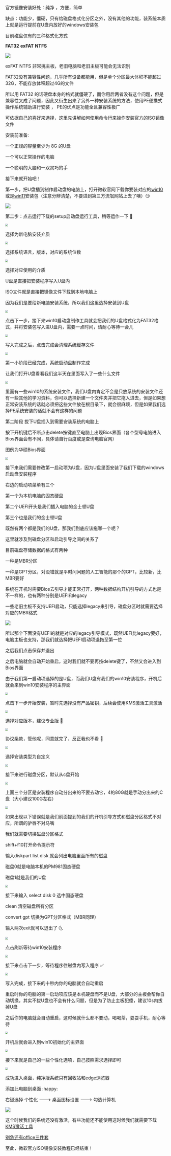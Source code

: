 官方镜像安装好处：纯净 ，方便，简单

缺点：功能少，僵硬，只有给磁盘格式化分区之外，没有其他的功能，装系统本质上就是运行提前在U盘内放好的windows安装包

目前磁盘仅有的三种格式化方式

**FAT32**         **exFAT**        **NTFS**

![](./assets/%E7%A3%81%E7%9B%98%E6%A0%BC%E5%BC%8F%E5%8C%96%E6%96%B9%E5%BC%8F.png)

exFAT NTFS 非常挑主板，老旧电脑和老旧主板可能会无法识别

FAT32没有兼容性问题，几乎所有设备都能用，但是单个分区最大体积不能超过32G，不能存放体积超过4G的文件

所以用 FAT32 的话硬盘本身的格式就僵硬了，而你用后两者没有这个问题，但是兼容性又成了问题，因此又衍生出来了另外一种安装系统的方法，使用PE便携式操作系统辅助进行安装 ， PE的优点是功能全且兼容性极广 

可依据自己的喜好来选择，这里先讲解如何使用命令行来操作安装官方的ISO镜像文件

安装前准备: 

一个正规的容量至少为 8G 的U盘

一个可以正常操作的电脑

一个聪明的大脑和一双灵巧的手

接下来就开始吧！

第一步，把U盘插到制作启动盘的电脑上，打开微软官网下载你要装对应的[win10](https://www.microsoft.com/zh-cn/software-download/windows10)或是[win11](https://go.microsoft.com/fwlink/?linkid=2171764)安装包（注意分辨清楚，不要进到第三方流氓网站上去了噢）:smirk:

![](./assets/%E5%BE%AE%E8%BD%AF%E5%AE%98%E7%BD%91%E4%B8%8B%E8%BD%BD.png)

第二步：点击运行下载的setup启动盘运行工具，稍等运作一下 :running:

<img src="./assets/%E7%B3%BB%E7%BB%9F%E5%90%AF%E5%8A%A8%E7%9B%98%E8%BF%90%E8%A1%8C%E5%B7%A5%E5%85%B7.png" style="zoom:50%;" />

选择为新电脑安装介质

<img src="./assets/%E9%80%89%E6%8B%A9%E5%AE%89%E8%A3%85%E4%BB%8B%E8%B4%A8.png" style="zoom:50%;" />

选择系统语言，版本，对应的系统位数

<img src="./assets/%E9%80%89%E6%8B%A9%E8%AF%AD%E8%A8%80%EF%BC%8C%E4%BD%93%E5%88%B6%E7%BB%93%E6%9E%84%E5%92%8C%E7%89%88%E6%9C%AC.png" style="zoom:50%;" />

选择对应使用的介质

U盘是直接把安装程序写入U盘内

ISO文件就是直接把镜像文件下载到本地电脑上

因为我们是要给新电脑安装系统，所以我们这里选择安装到U盘

<img src="./assets/%E9%80%89%E6%8B%A9%E5%AE%89%E8%A3%85%E4%BB%8B%E8%B4%A8.png" style="zoom:50%;" />

点击下一步，接下来win10启动盘制作工具就会把我们的U盘格式化为FAT32格式，并将安装包写入进U盘内，需要一点时间，请耐心等待一会儿

<img src="./assets/%E7%B3%BB%E7%BB%9F%E5%90%AF%E5%8A%A8%E7%9B%98%E8%BF%90%E8%A1%8C%E5%B7%A5%E5%85%B7.png" style="zoom:50%;" />

写入完成之后，点击完成会清理系统缓存文件 

<img src="./assets/%E6%B8%85%E7%90%86%E7%BC%93%E5%AD%98%E6%96%87%E4%BB%B6.png" style="zoom:50%;" />

第一小阶段已经完成，系统启动盘制作完成

让我们打开U盘看看我们这半天在里面写入了一些什么文件

<img src="./assets/U%E7%9B%98%E5%86%85%E5%86%99%E5%85%A5%E7%9A%84%E6%96%87%E4%BB%B6.png" style="zoom:50%;" />

里面有一些win10的系统安装文件，我们U盘内肯定不会是只放系统的安装文件还有一些其他的学习资料，你可以选择新建一个文件夹并把它拖入进去，但是如果想正常安装系统的话就必须把这些文件放在根目录下，就会很麻烦，但是如果我们选择PE系统安装的话就不会有这样的问题

第二阶段 拔下U盘插入到需要安装系统的电脑上

按下开机键后不断点击delete按键直至电脑上出现Bios界面（各个型号电脑进入Bios界面会有不同，具体请自行百度或是查询电脑官网）

图例为华硕Bios界面

<img src="./assets/%E5%8D%8E%E7%A1%95Bios%E7%95%8C%E9%9D%A2.png" style="zoom:50%;" />

接下来我们需要修改第一启动项为U盘，因为U盘里面安装了我们下载的windows启动盘安装程序

右边的启动项菜单有三个

第一个为本机电脑的固态硬盘

第二个UEFI开头是我们插入电脑的金士顿U盘

第三个也是我们的金士顿U盘

既然有两个都是我们的U盘，那我们到底应该拖哪一个呢？ 	

这里就涉及到磁盘分区和启动引导之间的关系了

目前磁盘存储数据的格式有两种

一种是MBR分区

一种是GPT分区，对没错就是平时问问题的人工智能的那个的GPT，比较新，比MBR要好

系统在开机时需要Bios去引导才能正常打开，两种数据结构开机引导的方式也是不一样的，也有两种分别是UEFI和legacy

一些老旧主板不支持UEFI启动，只能选择legacy来引导，磁盘分区时就需要选择对应的MBR格式

![](./assets/%E5%BC%95%E5%AF%BC%E6%96%B9%E5%BC%8F.png)

所以那个下面没有UEFI的就是对应的legacy引导模式，既然UEFI比legacy要好，电脑主板也支持，那我们就选择把UEFI启动项退拖至第一位

之后我们点击保存并退出

之后电脑就会自动开始重启，这时我们就不要再按delete键了，不然又会进入到Bios界面

由于我们第一启动项选择的是U盘，而我们U盘有我们的win10安装程序，开机后就会来到win10安装程序的主界面

<img src="./assets/win10.png" style="zoom:50%;" />

点击下一步开始安装，暂时先选择没有产品密钥，后续会使用KMS激活工具激活

<img src="./assets/%E4%BA%A7%E5%93%81%E5%AF%86%E9%92%A5.png" style="zoom:50%;" />

选择对应版本，建议专业版  :full_moon_with_face:

<img src="./assets/%E9%80%89%E6%8B%A9%E5%AF%B9%E5%BA%94%E7%9A%84%E7%B3%BB%E7%BB%9F%E7%89%88%E6%9C%AC.png" style="zoom:50%;" />

 协议条款，管他呢，同意就完了，反正我也不看  :hugs:

<img src="./assets/%E5%8D%8F%E8%AE%AE%E6%9D%A1%E6%AC%BE.png" style="zoom:50%;" />

选择安装类型为自定义

<img src="./assets/%E9%80%89%E6%8B%A9%E5%AE%89%E8%A3%85%E7%B1%BB%E5%9E%8B%E8%87%AA%E5%AE%9A%E4%B9%89.png" style="zoom:50%;" />

接下来进行磁盘分区，默认从c盘开始

<img src="./assets/%E7%A3%81%E7%9B%98%E5%88%86%E5%8C%BA.png" style="zoom:50%;" />

上面三个分区是安装程序自动分出来的不要去动它，4的80G就是手动分出来的C盘（大小建议100G左右）

<img src="./assets/%E6%96%B0%E5%BB%BA%E5%88%86%E5%8C%BA1.png" style="zoom:50%;" />

如果出现以下错误就是我们前面提到的我们的开机引导方式和磁盘分区格式不对应，所谓的驴唇不对马嘴

我们就需要切换磁盘分区格式

shift+f10打开命令提示符

输入diskpart    list disk  就会列出电脑里面所有的磁盘

磁盘0就是电脑本机的PM981固态硬盘

磁盘1就是我们的U盘

<img src="./assets/%E5%88%87%E6%8D%A2%E7%A3%81%E7%9B%98%E5%88%86%E5%8C%BA.png" style="zoom:50%;" />

接下来输入 select disk 0 选中固态硬盘

clean 清空磁盘所有分区

convert gpt 切换为GPT分区格式（MBR同理）

输入两次exit就可以退出了  :last_quarter_moon_with_face:

<img src="./assets/%E5%88%87%E6%8D%A2%E5%BC%95%E5%AF%BC%E6%96%B9%E5%BC%8F.png" style="zoom:50%;" />

点击刷新等待win10安装程序

<img src="./assets/%E6%96%B0%E5%BB%BA%E5%88%86%E5%8C%BA1.png" style="zoom:50%;" />

接下来点击下一步，等待程序往磁盘内写入程序  :white_check_mark:

<img src="./assets/%E7%A3%81%E7%9B%98%E5%86%99%E5%85%A5%E7%B3%BB%E7%BB%9F.png" style="zoom:50%;" />

写入完成，接下来的十秒内你的电脑就会自动重启

重启时你的电脑的第一启动项应该是本机硬盘而不是U盘，大部分的主板会帮你自动切换，其实不拔U盘也不会有什么问题，但是为了防止主板犯傻，建议10s内拔掉U盘

之后你的电脑就会自动重启，这时候就什么都不要动，喝喝茶，耍耍手机，耐心等待  

<img src="./assets/%E7%AD%89%E5%BE%85%E9%87%8D%E5%90%AF.png" style="zoom:50%;" />

开机后就会进入到win10初始化的主界面

<img src="./assets/%E8%BF%9B%E5%85%A5win10%E5%88%9D%E5%A7%8B%E5%8C%96%E4%B8%BB%E7%95%8C%E9%9D%A2.png" style="zoom:50%;" />

接下来就是自己的一些个性化选项，自己按照需求选择即可

<img src="./assets/%E6%88%90%E5%8A%9F.png" style="zoom:50%;" />

成功进入桌面，纯净版系统只有回收站和edge浏览器

添加此电脑到桌面 :happy:

右键选择  个性化 ---> 桌面图标设置 ---> 勾选计算机

![](./assets/%E5%A4%A7%E5%8A%9F%E5%91%8A%E6%88%90.png)

这个时候我们的系统还没有激活，有些功能还不能使用这时候我们就需要下载[KMS激活工具](https://github.com/zbezj/HEU_KMS_Activator/releases/download/42.0.1/HEU_KMS_Activator_v42.0.1.rar)

[别急还有office三件套](https://otp.landian.vip/redirect/download.php?type=runtime&arch=x64&site=github)

至此，微软官方ISO镜像安装教程已经结束！

